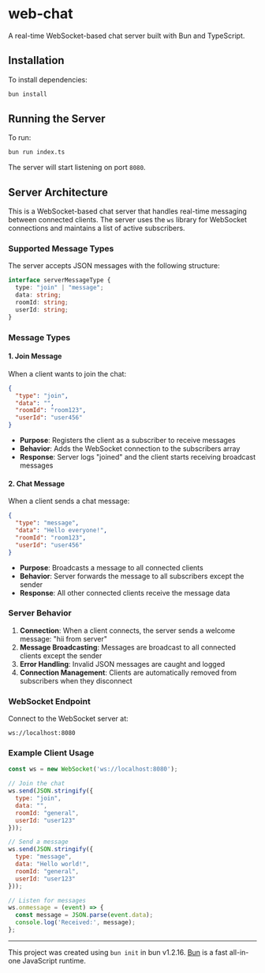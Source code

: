 # web-chat

A real-time WebSocket-based chat server built with Bun and TypeScript.

## Installation

To install dependencies:

```bash
bun install
```

## Running the Server

To run:

```bash
bun run index.ts
```

The server will start listening on port `8080`.

## Server Architecture

This is a WebSocket-based chat server that handles real-time messaging between connected clients. The server uses the `ws` library for WebSocket connections and maintains a list of active subscribers.

### Supported Message Types

The server accepts JSON messages with the following structure:

```typescript
interface serverMessageType {
  type: "join" | "message";
  data: string;
  roomId: string;
  userId: string;
}
```

### Message Types

#### 1. Join Message
When a client wants to join the chat:

```json
{
  "type": "join",
  "data": "",
  "roomId": "room123",
  "userId": "user456"
}
```

- **Purpose**: Registers the client as a subscriber to receive messages
- **Behavior**: Adds the WebSocket connection to the subscribers array
- **Response**: Server logs "joined" and the client starts receiving broadcast messages

#### 2. Chat Message
When a client sends a chat message:

```json
{
  "type": "message",
  "data": "Hello everyone!",
  "roomId": "room123",
  "userId": "user456"
}
```

- **Purpose**: Broadcasts a message to all connected clients
- **Behavior**: Server forwards the message to all subscribers except the sender
- **Response**: All other connected clients receive the message data

### Server Behavior

1. **Connection**: When a client connects, the server sends a welcome message: "hii from server"
2. **Message Broadcasting**: Messages are broadcast to all connected clients except the sender
3. **Error Handling**: Invalid JSON messages are caught and logged
4. **Connection Management**: Clients are automatically removed from subscribers when they disconnect

### WebSocket Endpoint

Connect to the WebSocket server at:
```
ws://localhost:8080
```

### Example Client Usage

```javascript
const ws = new WebSocket('ws://localhost:8080');

// Join the chat
ws.send(JSON.stringify({
  type: "join",
  data: "",
  roomId: "general",
  userId: "user123"
}));

// Send a message
ws.send(JSON.stringify({
  type: "message",
  data: "Hello world!",
  roomId: "general",
  userId: "user123"
}));

// Listen for messages
ws.onmessage = (event) => {
  const message = JSON.parse(event.data);
  console.log('Received:', message);
};
```

---

This project was created using `bun init` in bun v1.2.16. [Bun](https://bun.sh) is a fast all-in-one JavaScript runtime.
